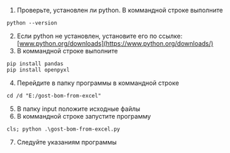 1. Проверьте, установлен ли python. В коммандной строке выполните
```
python --version
```
2. Если python не установлен, установите его по ссылке: [www.python.org/downloads](https://www.python.org/downloads/)
3. В коммандной строке выполните
```
pip install pandas
pip install openpyxl
```
4. Перейдите в папку программы в коммандной строке
```
cd /d "E:/gost-bom-from-excel"
```
5. В папку input положите исходные файлы
6. В коммандной строке запустите программу
```
cls; python .\gost-bom-from-excel.py
```
7. Следуйте указаниям программы